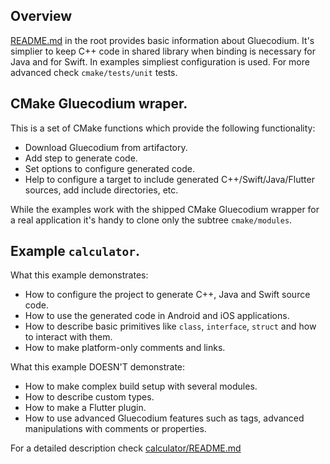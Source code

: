 ## Overview

[README.md](../README.md) in the root provides basic information about Gluecodium.
It's simplier to keep C++ code in shared library when binding is necessary for Java and for Swift.
In examples simpliest configuration is used. For more advanced check `cmake/tests/unit` tests.

## CMake Gluecodium wraper.

This is a set of CMake functions which provide the following functionality:
- Download Gluecodium from artifactory.
- Add step to generate code.
- Set options to configure generated code.
- Help to configure a target to include generated C++/Swift/Java/Flutter sources, add include directories, etc.

While the examples work with the shipped CMake Gluecodium wrapper for a real application it's handy to clone only the subtree `cmake/modules`.

## Example `calculator`.

What this example demonstrates:
- How to configure the project to generate C++, Java and Swift source code.
- How to use the generated code in Android and iOS applications.
- How to describe basic primitives like `class`, `interface`, `struct` and how to interact with them.
- How to make platform-only comments and links.

What this example DOESN'T demonstrate:
- How to make complex build setup with several modules.
- How to describe custom types.
- How to make a Flutter plugin.
- How to use advanced Gluecodium features such as tags, advanced manipulations with comments or properties.

For a detailed description check [calculator/README.md](calculator/README.md)
